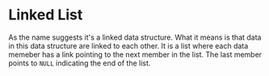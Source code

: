# Linked List

As the name suggests it's a linked data structure. What it means is that data in this data structure are linked to each other. It is a list where each data memeber has a link pointing to the next member in the list. The last member points to `NULL` indicating the end of the list.